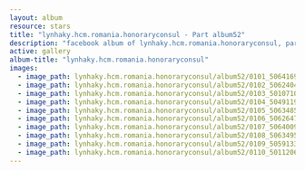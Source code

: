 ```yaml
---
layout: album
resource: stars
title: "lynhaky.hcm.romania.honoraryconsul - Part album52"
description: "facebook album of lynhaky.hcm.romania.honoraryconsul, part album52."
active: gallery
album-title: "lynhaky.hcm.romania.honoraryconsul"
images:
  - image_path: lynhaky.hcm.romania.honoraryconsul/album52/0101_506416997_1252243566259601_7825045597245885952_n.jpg
  - image_path: lynhaky.hcm.romania.honoraryconsul/album52/0102_506240463_1252243546259603_8451761346607471445_n.jpg
  - image_path: lynhaky.hcm.romania.honoraryconsul/album52/0103_501071040_1252243582926266_6594606619983982633_n.jpg
  - image_path: lynhaky.hcm.romania.honoraryconsul/album52/0104_504911903_1252243579592933_3101625947752073391_n.jpg
  - image_path: lynhaky.hcm.romania.honoraryconsul/album52/0105_506348515_1252243626259595_1125853821236109463_n.jpg
  - image_path: lynhaky.hcm.romania.honoraryconsul/album52/0106_506264766_1252243672926257_4701738356760692102_n.jpg
  - image_path: lynhaky.hcm.romania.honoraryconsul/album52/0107_506400932_1252243559592935_2775645707421681969_n.jpg
  - image_path: lynhaky.hcm.romania.honoraryconsul/album52/0108_506349572_1252243599592931_7188203979019714344_n.jpg
  - image_path: lynhaky.hcm.romania.honoraryconsul/album52/0109_505913316_1252243652926259_2871860325488633442_n.jpg
  - image_path: lynhaky.hcm.romania.honoraryconsul/album52/0110_501120620_1252243562926268_628508432969240229_n.jpg
---
```

